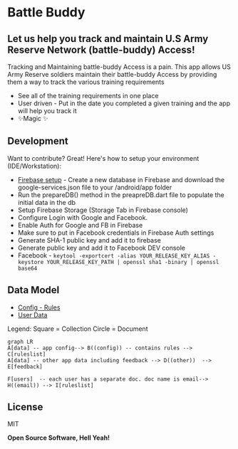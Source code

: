 
# Battle Buddy
## Let us help you track and maintain U.S Army Reserve Network (battle-buddy) Access!

Tracking and Maintaining battle-buddy Access is a pain. This app allows US Army Reserve soldiers maintain their battle-buddy Access by providing them a way to track the various training requirements

- See all of the training requirements in one place
- User driven - Put in the date you completed a given training and the app will help you track it
- ✨Magic ✨

## Development
Want to contribute? Great! Here's how to setup  your environment (IDE/Workstation):

- [Firebase setup] - Create a new database in Firebase and download the google-services.json file to your /android/app folder
- Run the prepareDB() method in the preapreDB.dart file to populate the initial data in the db
- Setup Firebase Storage (Storage Tab in Firebase console)
- Configure Login with Google and Facebook.
- Enable Auth for Google and FB in Firebase
- Make sure to put in Facebook credentials in Firebase Auth settings
- Generate SHA-1 public key and add it to firebase
- Generate public key and add it to Facebook DEV console
-  Facebook - `keytool -exportcert -alias YOUR_RELEASE_KEY_ALIAS -keystore YOUR_RELEASE_KEY_PATH | openssl sha1 -binary | openssl base64`

## Data Model
- [Config - Rules](https://postimg.cc/CRxtLvwj)
- [User Data](https://postimg.cc/jwsz61C5)

Legend:
Square = Collection
Circle = Document
```mermaid  
graph LR  
A[data] -- app config--> B((config)) -- contains rules --> C[ruleslist]
A[data] -- other app data including feedback --> D((other))  --> E[feedback]

F[users]  -- each user has a separate doc. doc name is email--> H((email)) --> I[ruleslist]
```  
## License

MIT

**Open Source Software, Hell Yeah!**


[Firebase Setup]: <https://www.youtube.com/watch?v=Wa0rdbb53I8>
[PlDb]: <https://github.com/joemccann/dillinger/tree/master/plugins/dropbox/README.md>
[PlGh]: <https://github.com/joemccann/dillinger/tree/master/plugins/github/README.md>
[PlGd]: <https://github.com/joemccann/dillinger/tree/master/plugins/googledrive/README.md>
[PlOd]: <https://github.com/joemccann/dillinger/tree/master/plugins/onedrive/README.md>
[PlMe]: <https://github.com/joemccann/dillinger/tree/master/plugins/medium/README.md>
[PlGa]: <https://github.com/RahulHP/dillinger/blob/master/plugins/googleanalytics/README.md>
